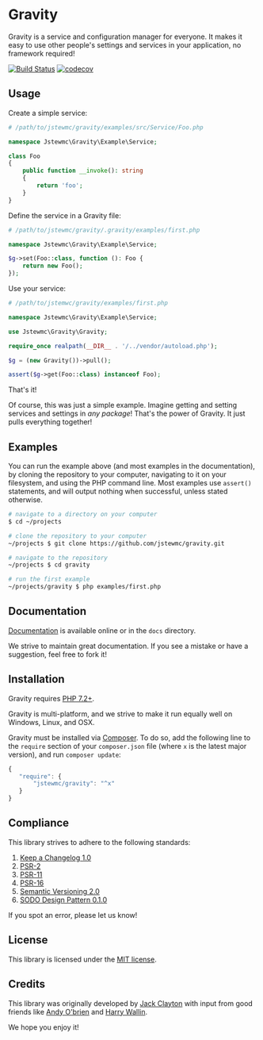 # Gravity

Gravity is a service and configuration manager for everyone. It makes it easy to use other people's settings and services in your application, no framework required!

[![Build Status](https://travis-ci.com/jstewmc/gravity.svg?branch=master)](https://travis-ci.com/jstewmc/gravity) [![codecov](https://codecov.io/gh/jstewmc/gravity/branch/master/graph/badge.svg)](https://codecov.io/gh/jstewmc/gravity)

## Usage

Create a simple service:

```php
# /path/to/jstewmc/gravity/examples/src/Service/Foo.php

namespace Jstewmc\Gravity\Example\Service;

class Foo
{
    public function __invoke(): string
    {
        return 'foo';
    }
}
```

Define the service in a Gravity file:

```php
# /path/to/jstewmc/gravity/.gravity/examples/first.php

namespace Jstewmc\Gravity\Example\Service;

$g->set(Foo::class, function (): Foo {
    return new Foo();
});
```

Use your service:

```php
# /path/to/jstemwc/gravity/examples/first.php

namespace Jstewmc\Gravity\Example\Service;

use Jstewmc\Gravity\Gravity;

require_once realpath(__DIR__ . '/../vendor/autoload.php');

$g = (new Gravity())->pull();

assert($g->get(Foo::class) instanceof Foo);
```

That's it!

Of course, this was just a simple example. Imagine getting and setting services and settings in _any package_! That's the power of Gravity. It just pulls everything together!

## Examples

You can run the example above (and most examples in the documentation), by cloning the repository to your computer, navigating to it on your filesystem, and using the PHP command line. Most examples use `assert()` statements, and will output nothing when successful, unless stated otherwise.

```bash
# navigate to a directory on your computer
$ cd ~/projects

# clone the repository to your computer
~/projects $ git clone https://github.com/jstewmc/gravity.git

# navigate to the repository
~/projects $ cd gravity

# run the first example
~/projects/gravity $ php examples/first.php
```

## Documentation

[Documentation](https://github.com/jstewmc/gravity/blob/master/docs/index.md) is available online or in the `docs` directory.

We strive to maintain great documentation. If you see a mistake or have a suggestion, feel free to fork it!

## Installation

Gravity requires [PHP 7.2+](https://secure.php.net).

Gravity is multi-platform, and we strive to make it run equally well on Windows, Linux, and OSX.

Gravity must be installed via [Composer](https://getcomposer.org). To do so, add the following line to the `require` section of your `composer.json` file (where `x` is the latest major version), and run `composer update`:

```javascript
{
   "require": {
       "jstewmc/gravity": "^x"
   }
}
```

## Compliance

This library strives to adhere to the following standards:

1. [Keep a Changelog 1.0](http://keepachangelog.com/en/1.0.0/)
2. [PSR-2](https://github.com/php-fig/fig-standards/blob/master/accepted/PSR-2-coding-style-guide.md)
3. [PSR-11](https://github.com/php-fig/fig-standards/blob/master/accepted/PSR-11-container.md)
4. [PSR-16](https://github.com/php-fig/fig-standards/blob/master/accepted/PSR-16-simple-cache.md)
5. [Semantic Versioning 2.0](http://semver.org/spec/v2.0.0.html)
6. [SODO Design Pattern 0.1.0](https://github.com/jstewmc/sodo-design-pattern)

If you spot an error, please let us know!

## License

This library is licensed under the [MIT license](LICENSE).

## Credits

This library was originally developed by [Jack Clayton](mailto:clayjs0@gmail.com) with input from good friends like [Andy O'brien](https://github.com/javabudd) and [Harry Wallin](https://github.com/BillwoodMarbles).

We hope you enjoy it!
